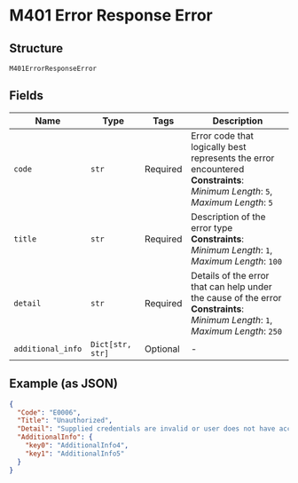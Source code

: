 
# M401 Error Response Error

## Structure

`M401ErrorResponseError`

## Fields

| Name | Type | Tags | Description |
|  --- | --- | --- | --- |
| `code` | `str` | Required | Error code that logically best represents the error encountered<br>**Constraints**: *Minimum Length*: `5`, *Maximum Length*: `5` |
| `title` | `str` | Required | Description of the error type<br>**Constraints**: *Minimum Length*: `1`, *Maximum Length*: `100` |
| `detail` | `str` | Required | Details of the error that can help under the cause of the error<br>**Constraints**: *Minimum Length*: `1`, *Maximum Length*: `250` |
| `additional_info` | `Dict[str, str]` | Optional | - |

## Example (as JSON)

```json
{
  "Code": "E0006",
  "Title": "Unauthorized",
  "Detail": "Supplied credentials are invalid or user does not have access to the operation",
  "AdditionalInfo": {
    "key0": "AdditionalInfo4",
    "key1": "AdditionalInfo5"
  }
}
```

